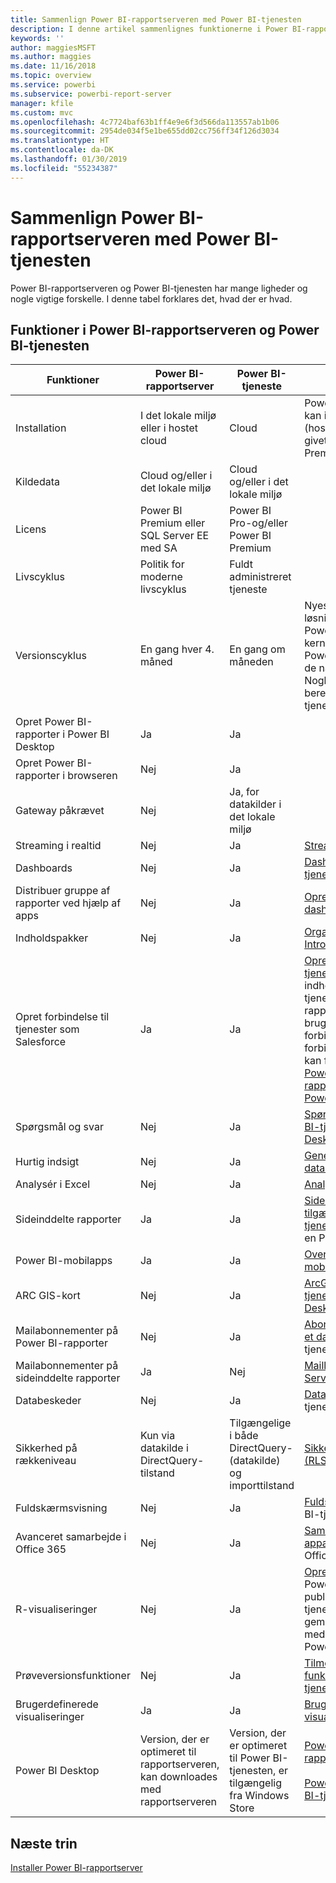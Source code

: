 ```yaml
---
title: Sammenlign Power BI-rapportserveren med Power BI-tjenesten
description: I denne artikel sammenlignes funktionerne i Power BI-rapportserveren og Power BI-tjenesten.
keywords: ''
author: maggiesMSFT
ms.author: maggies
ms.date: 11/16/2018
ms.topic: overview
ms.service: powerbi
ms.subservice: powerbi-report-server
manager: kfile
ms.custom: mvc
ms.openlocfilehash: 4c7724baf63b1ff4e9e6f3d566da113557ab1b06
ms.sourcegitcommit: 2954de034f5e1be655dd02cc756ff34f126d3034
ms.translationtype: HT
ms.contentlocale: da-DK
ms.lasthandoff: 01/30/2019
ms.locfileid: "55234387"
---
```

# <a name="comparing-power-bi-report-server-and-the-power-bi-service"></a>Sammenlign Power BI-rapportserveren med Power BI-tjenesten

Power BI-rapportserveren og Power BI-tjenesten har mange ligheder og nogle vigtige forskelle. I denne tabel forklares det, hvad der er hvad.

## <a name="features-of-power-bi-report-server-and-the-power-bi-service"></a>Funktioner i Power BI-rapportserveren og Power BI-tjenesten

| Funktioner | Power BI-rapportserver | Power BI-tjeneste | Noter
|---------|---------|---------|---------|
| Installation | I det lokale miljø eller i hostet cloud | Cloud | Power BI-rapportserveren kan installeres i Azure VM'er (hostet cloud), hvis det er givet i licens via Power BI Premium
| Kildedata | Cloud og/eller i det lokale miljø | Cloud og/eller i det lokale miljø |  
| Licens | Power BI Premium eller SQL Server EE med SA | Power BI Pro-og/eller Power BI Premium |  
| Livscyklus | Politik for moderne livscyklus | Fuldt administreret tjeneste |  
| Versionscyklus | En gang hver 4. måned | En gang om måneden | Nyeste funktioner og løsninger optræder først i Power BI-tjenesten. De fleste kernefunktioner findes i Power BI-rapportserveren i de næste par versioner. Nogle funktioner er kun beregnet til Power BI-tjenesten.
| Opret Power BI-rapporter i Power BI Desktop | Ja | Ja |  
| Opret Power BI-rapporter i browseren | Nej | Ja |  
| Gateway påkrævet | Nej | Ja, for datakilder i det lokale miljø |  
| Streaming i realtid | Nej | Ja | [Streaming i realtid i Power BI](../service-real-time-streaming.md)
| Dashboards | Nej | Ja | [Dashboards i Power BI-tjenesten](../consumer/end-user-dashboards.md) 
| Distribuer gruppe af rapporter ved hjælp af apps | Nej | Ja | [Opret og udgiv apps med dashboards og rapporter](../service-create-distribute-apps.md) 
| Indholdspakker | Nej | Ja | [Organisationsindholdspakker: Introduktion](../service-organizational-content-pack-introduction.md) 
| Opret forbindelse til tjenester som Salesforce | Ja | Ja | [Opret forbindelse til de tjenester, du bruger](../service-connect-to-services.md) med indholdspakker i Power BI-tjenesten. På Power BI-rapportserveren skal du bruge certificerede forbindelser til at oprette forbindelse til tjenester. Du kan finde flere detaljer i [Power BI-rapportdatakilderne på Power BI-rapportserver](data-sources.md).
| Spørgsmål og svar | Nej | Ja | [Spørgsmål og svar i Power BI-tjenesten og Power BI Desktop](../consumer/end-user-q-and-a.md) 
| Hurtig indsigt | Nej | Ja | [Generér automatisk dataindsigt med Power BI](../consumer/end-user-insights.md) 
| Analysér i Excel | Nej | Ja | [Analysér i Excel](../service-analyze-in-excel.md) 
| Sideinddelte rapporter | Ja | Ja | [Sideinddelte rapporter er tilgængelige i Power BI-tjenesten](../paginated-reports-report-builder-power-bi.md) som prøveversion i en Premium-kapacitet
| Power BI-mobilapps | Ja | Ja | [Oversigt over Power BI-mobilapps](../consumer/mobile/mobile-apps-for-mobile-devices.md) 
| ARC GIS-kort | Nej | Ja | [ArcGIS-kort i Power BI-tjenesten og Power BI Desktop fra Esri](../visuals/power-bi-visualization-arcgis.md)
| Mailabonnementer på Power BI-rapporter | Nej | Ja | [Abonner på en rapport eller et dashboard](../consumer/end-user-subscribe.md) i Power BI-tjenesten 
| Mailabonnementer på sideinddelte rapporter | Ja | Nej | [Maillevering i Reporting Services](https://docs.microsoft.com/sql/reporting-services/subscriptions/e-mail-delivery-in-reporting-services)  
| Databeskeder | Nej | Ja | [Databeskeder](../service-set-data-alerts.md) i Power BI-tjenesten
| Sikkerhed på rækkeniveau | Kun via datakilde i DirectQuery-tilstand | Tilgængelige i både DirectQuery- (datakilde) og importtilstand | [Sikkerhed på rækkeniveau (RLS)](../service-admin-rls.md) med Power BI 
| Fuldskærmsvisning | Nej | Ja | [Fuldskærmsvisning](../consumer/end-user-focus.md) i Power BI-tjenesten 
| Avanceret samarbejde i Office 365 | Nej | Ja | [Samarbejd i et apparbejdsområde](../service-collaborate-power-bi-workspace.md) med Office 365 
| R-visualiseringer | Nej | Ja | [Opret R-visualiseringer](../desktop-r-visuals.md) i Power BI Desktop, og publicer dem i Power BI-tjenesten. Du kan ikke gemme Power BI-rapporter med R-visualiseringer på Power BI-rapportserveren.  
| Prøveversionsfunktioner | Nej | Ja | [Tilmeld dig prøveversioner af funktioner i Power BI-tjenesten](../consumer/end-user-preview-features.md) 
| Brugerdefinerede visualiseringer | Ja | Ja | [Brugerdefinerede visualiseringer i Power BI](../power-bi-custom-visuals.md) 
| Power BI Desktop | Version, der er optimeret til rapportserveren, kan downloades med rapportserveren | Version, der er optimeret til Power BI-tjenesten, er tilgængelig fra Windows Store | [Power BI Desktop til rapportserveren](https://powerbi.microsoft.com/report-server/) <br><br> [Power BI Desktop til Power BI-tjenesten](http://aka.ms/pbidesktopstore)

## <a name="next-steps"></a>Næste trin
[Installer Power BI-rapportserver](install-report-server.md)  



